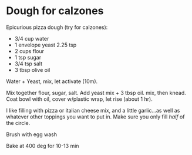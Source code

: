 # Dough for calzones
Epicurious pizza dough (try for calzones):
* 3/4 cup water
* 1 envelope yeast 2.25 tsp
* 2 cups flour
* 1 tsp sugar
* 3/4 tsp salt
* 3 tbsp olive oil

Water + Yeast, mix, let activate (10m).

Mix together flour, sugar, salt.  Add yeast mix + 3 tbsp oil.  mix, then knead.
Coat bowl with oil, cover w/plastic wrap, let rise (about 1 hr).

I like filling with pizza or italian cheese mix, and a little garlic...as well as whatever other toppings you want to put in.  Make sure you only fill *half* of the circle.

Brush with egg wash

Bake at 400 deg for 10-13 min
